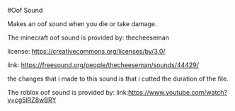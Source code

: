 #Oof Sound

Makes an oof sound when you die or take damage.

The minecraft oof sound is provided by:
thecheeseman

license: https://creativecommons.org/licenses/by/3.0/

link: https://freesound.org/people/thecheeseman/sounds/44429/

the changes that i made to this sound is that i cutted the duration of the file.

The roblox oof sound is provided by:
link:https://www.youtube.com/watch?v=cg5lRZ8wBRY